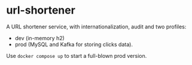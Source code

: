 # url-shortener

A URL shortener service, with internationalization, audit and two profiles: 
- dev (in-memory h2)
- prod (MySQL and Kafka for storing clicks data).

Use `docker compose up` to start a full-blown prod version.
